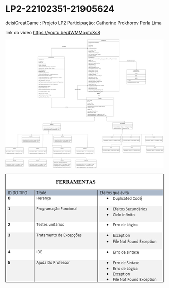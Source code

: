 # LP2-22102351-21905624
deisiGreatGame : Projeto LP2
Participação: 
Catherine Prokhorov
Perla Lima

link do video https://youtu.be/4WMMoptcXs8

![Alt text](diagrama.png?raw=true "Diagrama UML")

![Alt text](Effectstools.PNG?raw=true "Efeitos")

